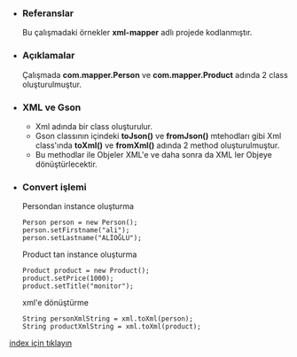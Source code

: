 * ### Referanslar
    Bu çalışmadaki örnekler **xml-mapper** adlı projede kodlanmıştır.
    
* ### Açıklamalar
    Çalışmada  **com.mapper.Person** ve **com.mapper.Product** adında 2 class oluşturulmuştur. 
        
* ### XML ve Gson
    - Xml adında bir class oluşturulur. 
    - Gson classının içindeki **toJson()** ve **fromJson()** mtehodları gibi Xml class'ında **toXml()** ve **fromXml()** adında 2 method oluşturulmuştur.
    - Bu methodlar ile Objeler XML'e ve daha sonra da XML ler Objeye dönüştürlecektir.
     
* ### Convert işlemi
    Persondan instance oluşturma
    ```
    Person person = new Person();
    person.setFirstname("ali");
    person.setLastname("ALİOĞLU");
    ```    
    Product tan instance oluşturma
    ```
    Product product = new Product();
    product.setPrice(1000);
    product.setTitle("monitor");
    ```
    
    xml'e dönüştürme
    ```
    String personXmlString = xml.toXml(person);
    String productXmlString = xml.toXml(product);
    ```

[index için tıklayın](../README.md)
